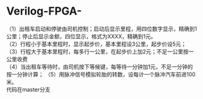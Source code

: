 # Verilog-FPGA-
（1）出租车启动和停驶由司机控制；启动后显示里程，用四位数字显示，精确到1公里；停止后显示金额，四位显示，格式为XXXX，精确到1元。   
（2）行程小于基本里程时，显示起步价，基本里程设3公里，起步价设5元；   
（3）行程大于基本里程时，每多行一公里，在起步价上加2元；不足一公里按一公里收费   
（4）当出租车等待时，由司机按下等候键，每等待一分钟加1元，不足一分钟的按一分钟计算； 
（5）用脉冲信号模拟轮胎的转数，设每计一个脉冲汽车前进100米。  
代码在master分支
